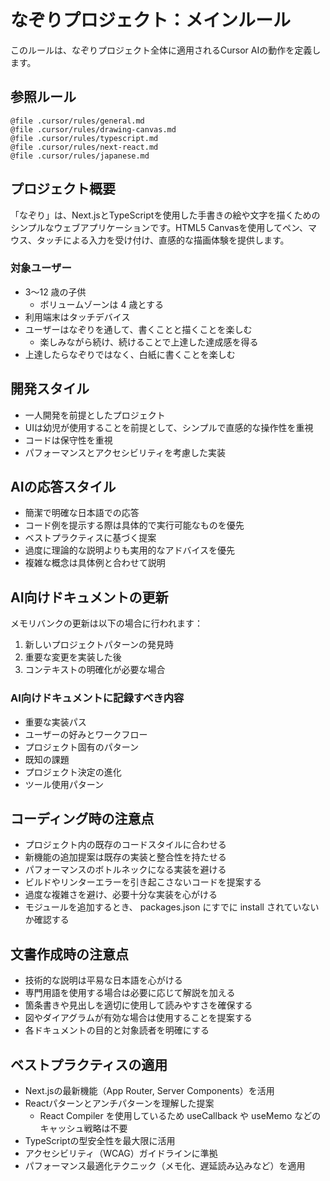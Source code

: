# なぞりプロジェクト：メインルール

このルールは、なぞりプロジェクト全体に適用されるCursor AIの動作を定義します。

## 参照ルール

```reference
@file .cursor/rules/general.md
@file .cursor/rules/drawing-canvas.md
@file .cursor/rules/typescript.md
@file .cursor/rules/next-react.md
@file .cursor/rules/japanese.md
```

## プロジェクト概要

「なぞり」は、Next.jsとTypeScriptを使用した手書きの絵や文字を描くためのシンプルなウェブアプリケーションです。HTML5 Canvasを使用してペン、マウス、タッチによる入力を受け付け、直感的な描画体験を提供します。

### 対象ユーザー

- 3〜12 歳の子供
  - ボリュームゾーンは 4 歳とする
- 利用端末はタッチデバイス
- ユーザーはなぞりを通して、書くことと描くことを楽しむ
  - 楽しみながら続け、続けることで上達した達成感を得る
- 上達したらなぞりではなく、白紙に書くことを楽しむ

## 開発スタイル

- 一人開発を前提としたプロジェクト
- UIは幼児が使用することを前提として、シンプルで直感的な操作性を重視
- コードは保守性を重視
- パフォーマンスとアクセシビリティを考慮した実装

## AIの応答スタイル

- 簡潔で明確な日本語での応答
- コード例を提示する際は具体的で実行可能なものを優先
- ベストプラクティスに基づく提案
- 過度に理論的な説明よりも実用的なアドバイスを優先
- 複雑な概念は具体例と合わせて説明

## AI向けドキュメントの更新

メモリバンクの更新は以下の場合に行われます：

1. 新しいプロジェクトパターンの発見時
2. 重要な変更を実装した後
3. コンテキストの明確化が必要な場合

### AI向けドキュメントに記録すべき内容

- 重要な実装パス
- ユーザーの好みとワークフロー
- プロジェクト固有のパターン
- 既知の課題
- プロジェクト決定の進化
- ツール使用パターン

## コーディング時の注意点

- プロジェクト内の既存のコードスタイルに合わせる
- 新機能の追加提案は既存の実装と整合性を持たせる
- パフォーマンスのボトルネックになる実装を避ける
- ビルドやリンターエラーを引き起こさないコードを提案する
- 過度な複雑さを避け、必要十分な実装を心がける
- モジュールを追加するとき、 packages.json にすでに install されていないか確認する

## 文書作成時の注意点

- 技術的な説明は平易な日本語を心がける
- 専門用語を使用する場合は必要に応じて解説を加える
- 箇条書きや見出しを適切に使用して読みやすさを確保する
- 図やダイアグラムが有効な場合は使用することを提案する
- 各ドキュメントの目的と対象読者を明確にする

## ベストプラクティスの適用

- Next.jsの最新機能（App Router, Server Components）を活用
- Reactパターンとアンチパターンを理解した提案
  - React Compiler を使用しているため useCallback や useMemo などのキャッシュ戦略は不要
- TypeScriptの型安全性を最大限に活用
- アクセシビリティ（WCAG）ガイドラインに準拠
- パフォーマンス最適化テクニック（メモ化、遅延読み込みなど）を適用
